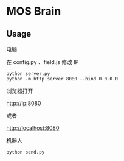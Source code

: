 # MOS Brain

## Usage

电脑

在 config.py 、field.js 修改 IP

```shell
python server.py
python -m http.server 8080 --bind 0.0.0.0
```

浏览器打开

<http://ip:8080>

或者

<http://localhost:8080>

机器人

```shell
python send.py
```
